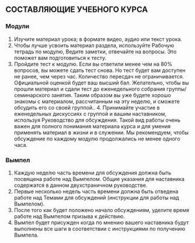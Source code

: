 ## СОСТАВЛЯЮЩИЕ УЧЕБНОГО КУРСА

### Модули

1. Изучите материал урока; в формате видео, аудио или текст урока.2. Чтобы лучше усвоить материал раздела, используйте Рабочую тетрадь по модулю, Ведите заметки, отвечайте на вопросы. Это поможет вам подготовиться к тесту.3. Пройдите тест к модулю. Если вы ответили менее чем на 80% вопросов, вы можете сдать тест снова. Но тест будет вам доступен не ранее, чем через час. Количество пересдач не ограничивается. Официальной оценкой будет ваш высший бал. Желательно, чтобы вы прошли материал и сдали тест до еженедельного собрания группы/семинарского занятия. Таким образом вы уже будете хорошо знакомы с материалом, рассчитанным на эту неделю, и сможете обсудить его со своей группой.. 4. Принимайте участие в еженедельных дискуссиях с группой и вашим наставником, используя Руководство для обсуждения. Такой вид работы очень важен для полного понимания материала курса и для умения применять материал в жизни и в служении. Мы рекомендуем, чтобы обсуждение по каждому модулю продолжались не менее одного часа.

### Вымпел

1. Каждую неделю часть времени для обсуждения должна быть посвящена работе над Вымпелом. Общие указания для наставника содержатся в данном двухстраничном руководстве.2. Первые несколько недель часть времени должна быть отведена работе над Темами для обсуждений (инструкции для работы над Вымпелом).3. После того как будет положено начало обсуждениям, уделите время работе над Вымпелом призыва к действию.4. Вымпел будет присужден когда по мнению вашего наставника будут выполнены все шаги в соответствии с инструкциями по получению Вымпела.
